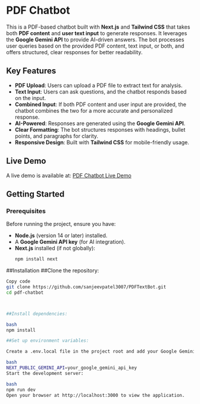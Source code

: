 # PDF Chatbot

This is a PDF-based chatbot built with **Next.js** and **Tailwind CSS** that takes both **PDF content** and **user text input** to generate responses. It leverages the **Google Gemini API** to provide AI-driven answers. The bot processes user queries based on the provided PDF content, text input, or both, and offers structured, clear responses for better readability.

## Key Features

- **PDF Upload**: Users can upload a PDF file to extract text for analysis.
- **Text Input**: Users can ask questions, and the chatbot responds based on the input.
- **Combined Input**: If both PDF content and user input are provided, the chatbot combines the two for a more accurate and personalized response.
- **AI-Powered**: Responses are generated using the **Google Gemini API**.
- **Clear Formatting**: The bot structures responses with headings, bullet points, and paragraphs for clarity.
- **Responsive Design**: Built with **Tailwind CSS** for mobile-friendly usage.

## Live Demo

A live demo is available at: [PDF Chatbot Live Demo](https://pdf-text-bot.vercel.app/)

## Getting Started

### Prerequisites

Before running the project, ensure you have:

- **Node.js** (version 14 or later) installed.
- A **Google Gemini API key** (for AI integration).
- **Next.js** installed (if not globally): 
  ```bash
  npm install next

##Installation
##Clone the repository:

```bash
Copy code
git clone https://github.com/sanjeevpatel3007/PDFTextBot.git
cd pdf-chatbot



##Install dependencies:

bash
npm install

##Set up environment variables:

Create a .env.local file in the project root and add your Google Gemini API key:

bash
NEXT_PUBLIC_GEMINI_API=your_google_gemini_api_key
Start the development server:

bash
npm run dev
Open your browser at http://localhost:3000 to view the application.



  
